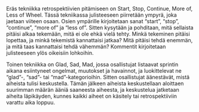 Eräs tekniikka retrospektiivien pitämiseen on Start, Stop, Continue, More of, Less of Wheel. Tässä tekniikassa julisteeseen piirretään ympyrä, joka jaetaan viiteen osaan. Osien ympärille kirjoitetaan sanat “start”, “stop”, “continue”, “more of” ja “less of”. Sitten kysytään ja pohditaan, mitä sellaista pitäisi alkaa tekemään, mitä ei ole ehkä vielä tehty. Minkä tekeminen pitäisi lopettaa, ja minkä tekemistä kannattaisi jatkaa? Mitä pitäisi tehdä enemmän, ja mitä taas kannattaisi tehdä vähemmän? Kommentit kirjoitetaan julisteeseen ylös oikeisiin lohkoihin.

Toinen tekniikka on Glad, Sad, Mad, jossa osallistujat listaavat sprintin aikana esiintyneet ongelmat, muutokset ja havainnot, ja luokittelevat ne “glad”-, “sad”- tai “mad”-kategorioihin. Sitten osallistujat äänestävät, mistä aiheista tulisi keskustella. Tämän jälkeen aiheista keskustellaan aloittaen suurimman määrän ääniä saaneesta aiheesta, ja keskustelua jatketaan aiheita läpikäyden, kunnes kaikki aiheet on käsitely tai retrospektiiviin varattu aika loppuu.
